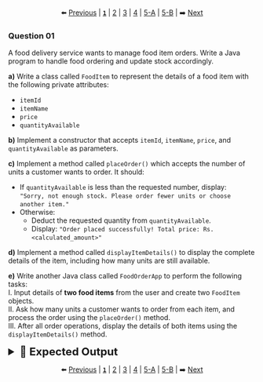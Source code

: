 <div align="center">

⬅️ [Previous](5-B.md) | [**`1`**](1.md) | [2](2.md) | [3](3.md) | [4](4.md) | [5-A](5-A.md) | [5-B](5-B.md) | ➡️ [Next](2.md)

</div>

### Question 01
A food delivery service wants to manage food item orders. Write a Java program to handle food ordering and update stock accordingly.

**a)** Write a class called `FoodItem` to represent the details of a food item with the following private attributes:  
- `itemId`  
- `itemName`  
- `price`  
- `quantityAvailable`

**b)** Implement a constructor that accepts `itemId`, `itemName`, `price`, and `quantityAvailable` as parameters.

**c)** Implement a method called `placeOrder()` which accepts the number of units a customer wants to order. It should:  
- If `quantityAvailable` is less than the requested number, display:  
  `"Sorry, not enough stock. Please order fewer units or choose another item."`  
- Otherwise:  
  - Deduct the requested quantity from `quantityAvailable`.  
  - Display: `"Order placed successfully! Total price: Rs.<calculated_amount>"`

**d)** Implement a method called `displayItemDetails()` to display the complete details of the item, including how many units are still available.

**e)** Write another Java class called `FoodOrderApp` to perform the following tasks:  
I. Input details of **two food items** from the user and create two `FoodItem` objects.  
II. Ask how many units a customer wants to order from each item, and process the order using the `placeOrder()` method.  
III. After all order operations, display the details of both items using the `displayItemDetails()` method.


<details>
  <summary style="font-size:22px; font-weight:bold">🌟 Expected Output</summary>
  
  ![image](../../Assets/Final/1.1.png)
  
</details>


<div align="center">

⬅️ [Previous](5-B.md) | [**`1`**](1.md) | [2](2.md) | [3](3.md) | [4](4.md) | [5-A](5-A.md) | [5-B](5-B.md) | ➡️ [Next](2.md)

</div>